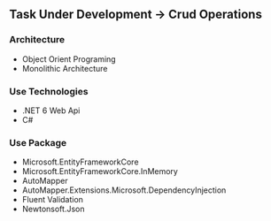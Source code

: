 ## Task Under Development → Crud Operations

### Architecture
* Object Orient Programing
* Monolithic Architecture

### Use Technologies
* .NET 6 Web Api
* C#

### Use Package
* Microsoft.EntityFrameworkCore
* Microsoft.EntityFrameworkCore.InMemory
* AutoMapper
* AutoMapper.Extensions.Microsoft.DependencyInjection
* Fluent Validation
* Newtonsoft.Json
